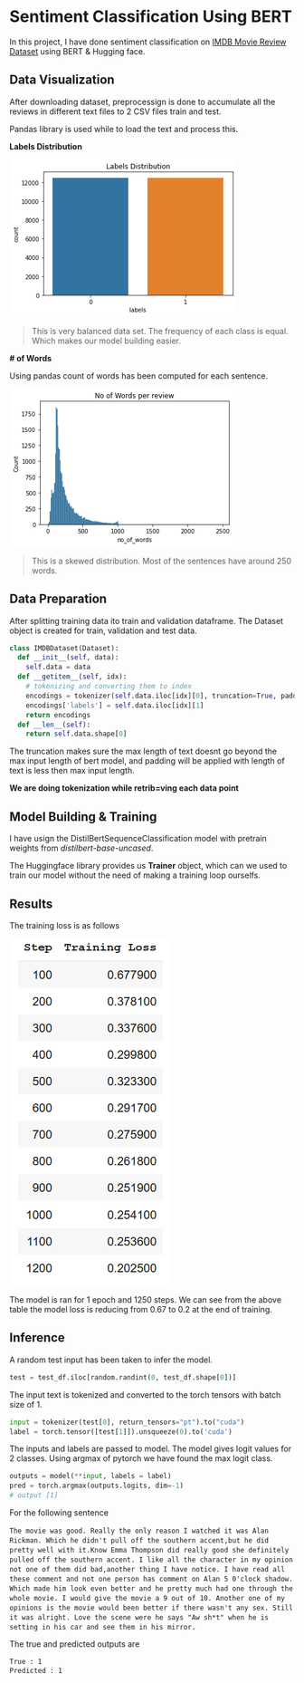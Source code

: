 # Sentiment Classification Using BERT

In this project, I have done sentiment classification on [IMDB Movie Review Dataset](http://ai.stanford.edu/~amaas/data/sentiment/) using BERT & Hugging face.

## Data Visualization

After downloading dataset, preprocessign is done to accumulate all the reviews in different text files to 2 CSV files train and test.

Pandas library is used while to load the text and process this.

**Labels Distribution**

![Label Distribution](https://raw.githubusercontent.com/chaitanya-vanapamala/sentiment_class_huggingface_bert/main/data/graphs/label_dist.png)

> This is very balanced data set. The frequency of each class is equal. Which makes our model building easier.

**# of Words**

Using pandas count of words has been computed for each sentence.

![# of Words](https://raw.githubusercontent.com/chaitanya-vanapamala/sentiment_class_huggingface_bert/main/data/graphs/words_dist.png)

> This is a skewed distribution. Most of the sentences have around 250 words.

## Data Preparation

After splitting training data ito train and validation dataframe. The Dataset object is created for train, validation and test data.

```python
class IMDBDataset(Dataset):
  def __init__(self, data):
    self.data = data
  def __getitem__(self, idx):
    # tokenizing and converting them to index
    encodings = tokenizer(self.data.iloc[idx][0], truncation=True, padding="max_length")
    encodings['labels'] = self.data.iloc[idx][1]
    return encodings
  def __len__(self):
    return self.data.shape[0]
```

The truncation makes sure the max length of text doesnt go beyond the max input length of bert model, and padding will be applied with length of text is less then max input length.

**We are doing tokenization while retrib=ving each data point**

## Model Building & Training

I have usign the DistilBertSequenceClassification model with pretrain weights from *distilbert-base-uncased*.

The Huggingface library provides us **Trainer** object, which can we used to train our model without the need of making a training loop ourselfs.

## Results

The training loss is as follows

![Training log](https://raw.githubusercontent.com/chaitanya-vanapamala/sentiment_class_huggingface_bert/main/data/graphs/training_loss.png)

The model is ran for 1 epoch and 1250 steps. We can see from the above table the model loss is reducing from 0.67 to 0.2 at the end of training.


## Inference

A random test input has been taken to infer the model.

```python
test = test_df.iloc[random.randint(0, test_df.shape[0])]
```

The input text is tokenized and converted to the torch tensors with batch size of 1.

```python
input = tokenizer(test[0], return_tensors="pt").to("cuda")
label = torch.tensor([test[1]]).unsqueeze(0).to('cuda')
```

The inputs and labels are passed to model. The model gives logit values for 2 classes. Using argmax of pytorch we have found the max logit class.

```python
outputs = model(**input, labels = label)
pred = torch.argmax(outputs.logits, dim=-1)
# output [1]
```

For the following sentence

```The movie was good. Really the only reason I watched it was Alan Rickman. Which he didn't pull off the southern accent,but he did pretty well with it.Know Emma Thompson did really good she definitely pulled off the southern accent. I like all the character in my opinion not one of them did bad,another thing I have notice. I have read all these comment and not one person has comment on Alan 5 0'clock shadow. Which made him look even better and he pretty much had one through the whole movie. I would give the movie a 9 out of 10. Another one of my opinions is the movie would been better if there wasn't any sex. Still it was alright. Love the scene were he says "Aw sh*t" when he is setting in his car and see them in his mirror.```

The true and predicted outputs are

```
True : 1 
Predicted : 1
```